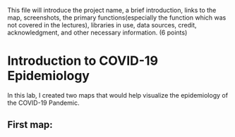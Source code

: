  This file will introduce the project name, a brief introduction, links to the map, screenshots, the primary functions(especially the function which was not covered in the lectures), libraries in use, data sources, credit, acknowledgment, and other necessary information. (6 points)

<h1> Introduction to COVID-19 Epidemiology</h1>

<p>In this lab, I created two maps that would help visualize the epidemiology of the COVID-19 Pandemic.<br></p>

<h2> First map: </h2>